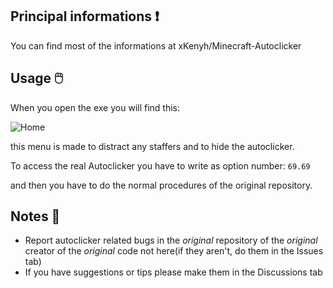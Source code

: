 ## Principal informations ❗
<p>You can find most of the informations at <a href="https://github.com/xKenyh/Minecraft-Autoclicker"style="text-decoration: none">xKenyh/Minecraft-Autoclicker</a></p>
  
## Usage 🖱️
When you open the exe you will find this:

<img src="https://github.com/uranxo07/Minecraft-Autoclicker-To-Bypassing-MATB/blob/main/Images/home.png" alt="Home">

this menu is made to distract any staffers and to hide the autoclicker.

To access the real Autoclicker you have to write as option number: 
``` 69.69 ``` 
<p> and then you have to do the normal procedures of <a href="https://github.com/xKenyh/Minecraft-Autoclicker"style="text-decoration: none">the original repository</a>.</p>
  
## Notes 📝
* Report autoclicker related bugs in the _original_ repository of the _original_ creator of the _original_ code not here(if they aren't, do them in the Issues tab)
* If you have suggestions or tips please make them in the Discussions tab
